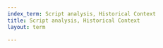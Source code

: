 ```yaml
---
index_term: Script analysis, Historical Context
title: Script analysis, Historical Context
layout: term

---
```

